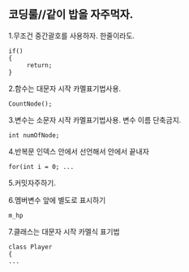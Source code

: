 
## 코딩룰//같이 밥을 자주먹자.

1.무조건 중간괄호를 사용하자. 한줄이라도.
```
if()
{
     return;
}
```
2.함수는 대문자 시작 카멜표기법사용.
```
CountNode();
```
3.변수는 소문자 시작 카멜표기법사용. 변수 이름 단축금지.
```
int numOfNode;
```
4.반복문 인덱스 안에서 선언해서 안에서 끝내자
```
for(int i = 0; ...
```
5.커밋자주하기.

6.멤버변수 앞에 별도로 표시하기
```
m_hp
```
7.클래스는 대문자 시작 카멜식 표기법
```
class Player
{
...

```
